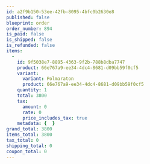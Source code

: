 ```yaml
---
id: a2f9b150-53ee-42fb-8095-4bfc0b2630e8
published: false
blueprint: order
order_number: 894
is_paid: false
is_shipped: false
is_refunded: false
items:
  -
    id: 9f5038e7-8895-4363-9f2b-788b8dba7747
    product: 66e767a9-ee34-4dc4-8681-d09bb59f0cf5
    variant:
      variant: Polmaraton
      product: 66e767a9-ee34-4dc4-8681-d09bb59f0cf5
    quantity: 1
    total: 3800
    tax:
      amount: 0
      rate: 0
      price_includes_tax: true
    metadata: {  }
grand_total: 3800
items_total: 3800
tax_total: 0
shipping_total: 0
coupon_total: 0
---
```

